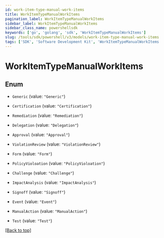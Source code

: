 ```yaml
---
id: work-item-type-manual-work-items
title: WorkItemTypeManualWorkItems
pagination_label: WorkItemTypeManualWorkItems
sidebar_label: WorkItemTypeManualWorkItems
sidebar_class_name: powershellsdk
keywords: ['go', 'golang', 'sdk', 'WorkItemTypeManualWorkItems'] 
slug: /tools/sdk/powershell/v3/models/work-item-type-manual-work-items
tags: ['SDK', 'Software Development Kit', 'WorkItemTypeManualWorkItems']
---
```



# WorkItemTypeManualWorkItems

## Enum


* `Generic` (value: `"Generic"`)

* `Certification` (value: `"Certification"`)

* `Remediation` (value: `"Remediation"`)

* `Delegation` (value: `"Delegation"`)

* `Approval` (value: `"Approval"`)

* `ViolationReview` (value: `"ViolationReview"`)

* `Form` (value: `"Form"`)

* `PolicyVioloation` (value: `"PolicyVioloation"`)

* `Challenge` (value: `"Challenge"`)

* `ImpactAnalysis` (value: `"ImpactAnalysis"`)

* `Signoff` (value: `"Signoff"`)

* `Event` (value: `"Event"`)

* `ManualAction` (value: `"ManualAction"`)

* `Test` (value: `"Test"`)


[[Back to top]](#) 


